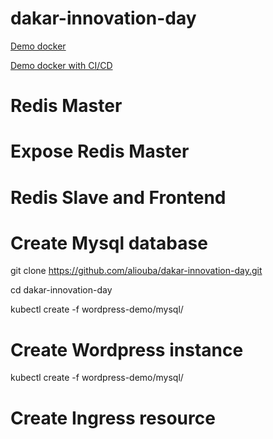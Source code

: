 # dakar-innovation-day

[Demo docker](https://github.com/aliouba/flask-docker)

[Demo docker with CI/CD](https://github.com/aliouba/ci-jenkins-demo)

# Redis Master
# Expose Redis Master
# Redis Slave and Frontend
# Create Mysql database

git clone https://github.com/aliouba/dakar-innovation-day.git

cd dakar-innovation-day

kubectl create -f wordpress-demo/mysql/

# Create Wordpress instance

kubectl create -f wordpress-demo/mysql/

# Create Ingress resource



